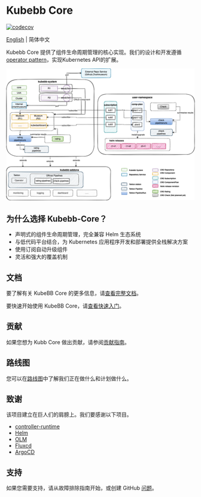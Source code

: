 # Kubebb Core

[![codecov](https://codecov.io/gh/kubebb/core/branch/main/graph/badge.svg?token=TBPAVEZV2K)](https://codecov.io/gh/kubebb/core)

[English](./README.md) | 简体中文

Kubebb Core 提供了组件生命周期管理的核心实现。我们的设计和开发遵循 [operator pattern](https://kubernetes.io/docs/concepts/extend-kubernetes/operator/)，实现Kubernetes API的扩展。

![arch](./assets/arch.png)

## 为什么选择 Kubebb-Core？

- 声明式的组件生命周期管理，完全兼容 Helm 生态系统
- 与低代码平台结合，为 Kubernetes 应用程序开发和部署提供全栈解决方案
- 使用订阅自动升级组件
- 灵活和强大的覆盖机制

## 文档

要了解有关 KubeBB Core 的更多信息，请[查看完整文档](https://kubebb.github.io/website/)。

要快速开始使用 KubeBB Core，请[查看快速入门](https://kubebb.github.io/website/docs/category/快速开始)。

## 贡献

如果您想为 Kubb Core 做出贡献，请参阅[贡献指南](https://kubebb.github.io/website/docs/contribute)。

## 路线图

您可以在[路线图](https://kubebb.github.io/website/docs/core/roadmap)中了解我们正在做什么和计划做什么。

## 致谢

该项目建立在巨人们的肩膀上。我们要感谢以下项目。

- [controller-runtime](https://github.com/kubernetes-sigs/controller-runtime)
- [Helm](https://helm.sh/)
- [OLM](https://github.com/operator-framework/operator-lifecycle-manager)
- [Fluxcd](https://fluxcd.io/)
- [ArgoCD](https://argoproj.github.io/argo-cd/)

## 支持

如果您需要支持，请从故障排除指南开始，或创建 GitHub [问题](https://github.com/kubebb/core/issues/new)。
